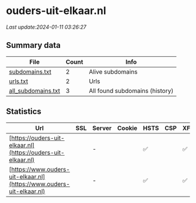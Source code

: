 # ouders-uit-elkaar.nl
*Last update:2024-01-11 03:26:27*
## Summary data
| File       | Count | Info |
|------------|-------|------|
|[subdomains.txt](/data/ouders-uit-elkaar/subdomains.txt)|2|Alive subdomains|
|[urls.txt](/data/ouders-uit-elkaar/urls.txt)|2|Urls|
|[all_subdomains.txt](/data/ouders-uit-elkaar/all_subdomains.txt)|3|All found subdomains (history)|
## Statistics
| Url | SSL | Server | Cookie | HSTS | CSP | XFO | XXP | RP | Tech |
|------------|-------|------|------|------|------|------|------|------|------|
|[https://ouders-uit-elkaar.nl](https://ouders-uit-elkaar.nl)| |-| |:white_check_mark: | |:white_check_mark: |:white_check_mark: |:white_check_mark: |HSTS|
|[https://www.ouders-uit-elkaar.nl](https://www.ouders-uit-elkaar.nl)| |-| |:white_check_mark: | |:white_check_mark: |:white_check_mark: |:white_check_mark: |HSTS|